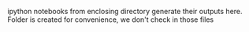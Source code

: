 <!--- SPDX-License-Identifier: Apache-2.0 -->

ipython notebooks from enclosing directory generate their outputs here. Folder is created for convenience, we don't check in those files
